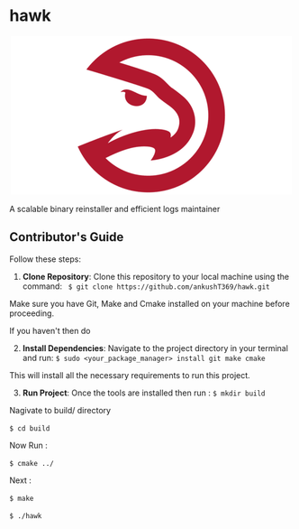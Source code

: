 # hawk
<p align="center">
  <img src="https://github.com/ankushT369/hawk/blob/main/docs/hawk-img5.png" alt="Example Image">
</p>

A scalable binary reinstaller and efficient logs maintainer


## Contributor's Guide

Follow these steps:

1. **Clone Repository**: Clone this repository to your local machine using the command: 
``` $ git clone https://github.com/ankushT369/hawk.git```

Make sure you have Git, Make and Cmake installed on your machine before proceeding.

If you haven't then do 

2. **Install Dependencies**: Navigate to the project directory in your terminal and run: 
```$ sudo <your_package_manager> install git make cmake```

This will install all the necessary requirements to run this project.

3. **Run Project**: Once the tools are installed then run :
```$ mkdir build ```

Nagivate to build/ directory

```$ cd build ```

Now Run : 

```$ cmake ../```

Next :

```$ make```

```$ ./hawk```


